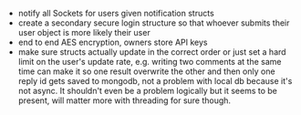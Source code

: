 - notify all Sockets for users given notification structs
- create a secondary secure login structure so that whoever submits their user object is more likely their user
- end to end AES encryption, owners store API keys
- make sure structs actually update in the correct order or just set a hard limit on the user's update rate, e.g. writing two comments at the same time can make it so one result overwrite the other and then only one reply id gets saved to mongodb, not a problem with local db because it's not async. It shouldn't even be a problem logically but it seems to be present, will matter more with threading for sure though.
